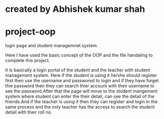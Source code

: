# created by Abhishek kumar shah
# project-oop
login page and student managemnet system.

Here I have used the basic concept of the OOP and the file handaling to complete this project.

It is basically a login portal of the student and the teacher with student management system.
Here if the student is using it he/she should register first then use the username and passwored to login and if they have forget thie password then they can
search thier account with their username to see the password.After that the page will move to the student mangement system where student can enter the their 
detail, can see the detail of the friends.And if the teacher is using it then they can register and login in the same process and the only teacher has the
access to search the student detail with their roll no.
